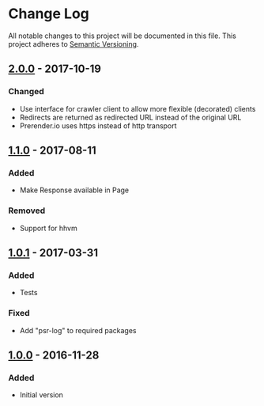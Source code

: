 # Change Log
All notable changes to this project will be documented in this file.
This project adheres to [Semantic Versioning](http://semver.org/).

## [2.0.0](https://github.com/mediamonks/crawler/compare/1.1.0...2.0.0) - 2017-10-19
### Changed
- Use interface for crawler client to allow more flexible (decorated) clients
- Redirects are returned as redirected URL instead of the original URL
- Prerender.io uses https instead of http transport

## [1.1.0](https://github.com/mediamonks/crawler/compare/v1.0.1...1.1.0) - 2017-08-11
### Added
- Make Response available in Page

### Removed
- Support for hhvm

## [1.0.1](https://github.com/mediamonks/crawler/compare/v1.0.0...v1.0.1) - 2017-03-31
### Added
- Tests

### Fixed
- Add "psr-log" to required packages

## [1.0.0](https://github.com/mediamonks/crawler/tree/v1.0.0) - 2016-11-28
### Added
- Initial version
